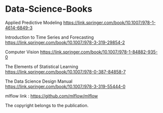 # Data-Science-Books

Applied Predictive Modeling
https://link.springer.com/book/10.1007/978-1-4614-6849-3

Introduction to Time Series and Forecasting
https://link.springer.com/book/10.1007/978-3-319-29854-2

Computer Vision
https://link.springer.com/book/10.1007/978-1-84882-935-0

The Elements of Statistical Learning
https://link.springer.com/book/10.1007/978-0-387-84858-7

The Data Science Design Manual
https://link.springer.com/book/10.1007/978-3-319-55444-0

mlflow link : https://github.com/mlflow/mlflow

The copyright belongs to the publication.
